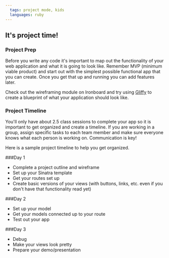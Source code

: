 ```yaml
---
  tags: project mode, kids
  languages: ruby
---
```


## It's project time!

### Project Prep

Before you write any code it's important to map out the functionality of your web application and what it is going to look like. Remember MVP (minimum viable product) and start out with the simplest possible functional app that you can create. Once you get that up and running you can add features later. 

Check out the wireframing module on Ironboard and try using [Gliffy](http://www.gliffy.com/) to create a blueprint of what your application should look like.

### Project Timeline

You'll only have about 2.5 class sessions to complete your app so it is important to get organized and create a timeline. If you are working in a group, assign specific tasks to each team member and make sure everyone knows what each person is working on. Communication is key! 

Here is a sample project timeline to help you get organized. 

###Day 1
+ Complete a project outline and wireframe
+ Set up your Sinatra template
+ Get your routes set up
+ Create basic versions of your views (with buttons, links, etc. even if you don't have that functionality read yet) 

###Day 2
+ Set up your model
+ Get your models connected up to your route
+ Test out your app

###Day 3
+ Debug
+ Make your views look pretty
+ Prepare your demo/presentation
